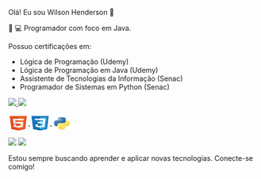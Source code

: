  Olá! Eu sou Wilson Henderson 👋

👨 💻 Programador com foco em Java.

Possuo certificações em:
* Lógica de Programação (Udemy)
* Lógica de Programação em Java (Udemy)
* Assistente de Tecnologias da Informação (Senac)
* Programador de Sistemas em Python (Senac)


 <div>
  <a href="https://github.com/wilsonhenderson">
  <img height="180em" src="https://github-readme-stats.vercel.app/api?username=wilsonhenderson&show_icons=true&theme=dracula&include_all_commits=true&count_private=true"/>
  <img height="180em" src="https://github-readme-stats.vercel.app/api/top-langs/?username=wilsonhenderson&layout=compact&langs_count=16&theme=dracula"/>
</div>
<div style="display: inline_block"><br>
  
  <img align="center" alt="wilson-HTML" height="30" width="40" src="https://raw.githubusercontent.com/devicons/devicon/master/icons/html5/html5-original.svg">
  <img align="center" alt="wilson-CSS" height="30" width="40" src="https://raw.githubusercontent.com/devicons/devicon/master/icons/css3/css3-original.svg">
  <img align="center" alt="wilson-Python" height="30" width="40" src="https://raw.githubusercontent.com/devicons/devicon/master/icons/python/python-original.svg">
  
</div>
  
  
 
<div> 
  
   <a href = "mailto:contato@rafaballerini.tech"><img src="https://img.shields.io/badge/-Gmail-%23333?style=for-the-badge&logo=gmail&logoColor=white" target="_blank"></a>
  <a href="https://www.linkedin.com/in/wilson-furo-5815141b7/" target="_blank"><img src="https://img.shields.io/badge/-LinkedIn-%230077B5?style=for-the-badge&logo=linkedin&logoColor=white" target="_blank"></a> 
 
</div>


Estou sempre buscando aprender e aplicar novas tecnologias. Conecte-se comigo!
